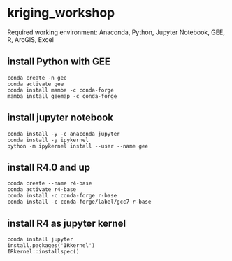 # kriging_workshop
Required working environment: Anaconda, Python, Jupyter Notebook, GEE, R, ArcGIS, Excel

## install Python with GEE
```
conda create -n gee 
conda activate gee
conda install mamba -c conda-forge
mamba install geemap -c conda-forge
```

## install jupyter notebook
```
conda install -y -c anaconda jupyter
conda install -y ipykernel
python -m ipykernel install --user --name gee
```
## install R4.0 and up 
```
conda create --name r4-base
conda activate r4-base
conda install -c conda-forge r-base
conda install -c conda-forge/label/gcc7 r-base
```
## install R4 as jupyter kernel
```
conda install jupyter
install.packages('IRkernel')
IRkernel::installspec()
```
